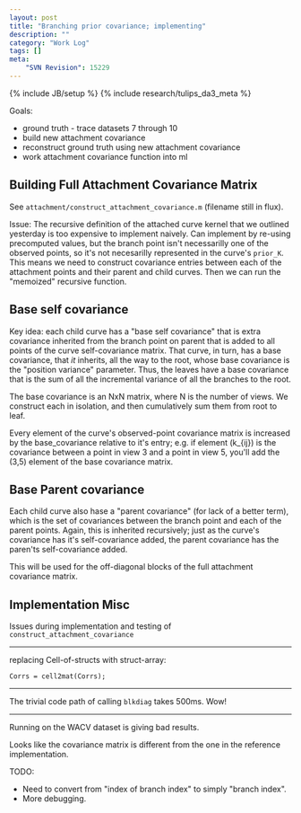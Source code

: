 ```yaml
---
layout: post
title: "Branching prior covariance; implementing"
description: ""
category: "Work Log"
tags: []
meta: 
    "SVN Revision": 15229
---
```

{% include JB/setup %}
{% include research/tulips_da3_meta %}

Goals:
    
* ground truth - trace datasets 7 through 10
* build new attachment covariance
* reconstruct ground truth using new attachment covariance
* work attachment covariance function into ml

Building Full Attachment Covariance Matrix
----------------------
See `attachment/construct_attachment_covariance.m` (filename still in flux).

Issue: The recursive definition of the attached curve kernel that we outlined yesterday is too expensive to implement naively.  Can implement by re-using precomputed values, but the branch point isn't necessarilly one of the observed points, so it's not necesarilly represented in the curve's `prior_K`.  This means we need to construct covariance entries between each of the attachment points and their parent and child curves.  Then we can run the "memoized" recursive function.

Base self covariance
----------------------
Key idea: each child curve has a "base self covariance" that is extra covariance inherited from the branch point on parent that is added to all points of the curve self-covariance matrix.  That curve, in turn, has a base covariance, that *it* inherits, all the way to the root, whose base covariance is the "position variance" parameter.  Thus, the leaves have a base covariance that is the sum of all the incremental variance of all the branches to the root.  

The base covariance is an NxN matrix, where N is the number of views.  We construct each in isolation, and then cumulatively sum them from root to leaf.

Every element of the curve's observed-point covariance matrix is increased by the base_covariance relative to it's entry; e.g. if element \(k_{ij}\) is the covariance between a point in view 3 and a point in view 5, you'll add the (3,5) element of the base covariance matrix.

Base Parent covariance
---------------------------
Each child curve also hase a "parent covariance" (for lack of a better term), which is the set of covariances between the branch point and each of the parent points.  Again, this is inherited recursively; just as the curve's covariance has it's self-covariance added, the parent covariance has the paren'ts self-covariance added.  

This will be used for the off-diagonal blocks of the full attachment covariance matrix.


Implementation Misc
-----

Issues during implementation and testing of `construct_attachment_covariance`

---

replacing Cell-of-structs with struct-array:
    
    Corrs = cell2mat(Corrs);

---

The trivial code path of calling `blkdiag` takes 500ms. Wow!

---

Running on the WACV dataset is giving bad results.

Looks like the covariance matrix is different from the one in the reference implementation.  

TODO:
    
* Need to convert from "index of branch index" to simply "branch index".  
* More debugging.
